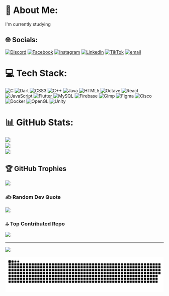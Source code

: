 # 💫 About Me:
I'm currently studying


## 🌐 Socials:
[![Discord](https://img.shields.io/badge/Discord-%237289DA.svg?logo=discord&logoColor=white)](https://discord.gg/medhani_premathilaka) [![Facebook](https://img.shields.io/badge/Facebook-%231877F2.svg?logo=Facebook&logoColor=white)](https://facebook.com/medhani.premathilaka) [![Instagram](https://img.shields.io/badge/Instagram-%23E4405F.svg?logo=Instagram&logoColor=white)](https://instagram.com/medhani_premathilaka) [![LinkedIn](https://img.shields.io/badge/LinkedIn-%230077B5.svg?logo=linkedin&logoColor=white)](https://linkedin.com/in/in/medhani-premathilaka) [![TikTok](https://img.shields.io/badge/TikTok-%23000000.svg?logo=TikTok&logoColor=white)](https://tiktok.com/@medhani.premathil) [![email](https://img.shields.io/badge/Email-D14836?logo=gmail&logoColor=white)](mailto:mpremathilaka1@gmail.com) 

# 💻 Tech Stack:
![C](https://img.shields.io/badge/c-%2300599C.svg?style=for-the-badge&logo=c&logoColor=white) ![Dart](https://img.shields.io/badge/dart-%230175C2.svg?style=for-the-badge&logo=dart&logoColor=white) ![CSS3](https://img.shields.io/badge/css3-%231572B6.svg?style=for-the-badge&logo=css3&logoColor=white) ![C++](https://img.shields.io/badge/c++-%2300599C.svg?style=for-the-badge&logo=c%2B%2B&logoColor=white) ![Java](https://img.shields.io/badge/java-%23ED8B00.svg?style=for-the-badge&logo=openjdk&logoColor=white) ![HTML5](https://img.shields.io/badge/html5-%23E34F26.svg?style=for-the-badge&logo=html5&logoColor=white) ![Octave](https://img.shields.io/badge/OCTAVE-darkblue?style=for-the-badge&logo=octave&logoColor=fcd683) ![React](https://img.shields.io/badge/react-%2320232a.svg?style=for-the-badge&logo=react&logoColor=%2361DAFB) ![JavaScript](https://img.shields.io/badge/javascript-%23323330.svg?style=for-the-badge&logo=javascript&logoColor=%23F7DF1E) ![Flutter](https://img.shields.io/badge/Flutter-%2302569B.svg?style=for-the-badge&logo=Flutter&logoColor=white) ![MySQL](https://img.shields.io/badge/mysql-4479A1.svg?style=for-the-badge&logo=mysql&logoColor=white) ![Firebase](https://img.shields.io/badge/firebase-a08021?style=for-the-badge&logo=firebase&logoColor=ffcd34) ![Gimp](https://img.shields.io/badge/Gimp-657D8B?style=for-the-badge&logo=gimp&logoColor=FFFFFF) ![Figma](https://img.shields.io/badge/figma-%23F24E1E.svg?style=for-the-badge&logo=figma&logoColor=white) ![Cisco](https://img.shields.io/badge/cisco-%23049fd9.svg?style=for-the-badge&logo=cisco&logoColor=black) ![Docker](https://img.shields.io/badge/docker-%230db7ed.svg?style=for-the-badge&logo=docker&logoColor=white) ![OpenGL](https://img.shields.io/badge/OpenGL-white?logo=OpenGL&style=for-the-badge) ![Unity](https://img.shields.io/badge/unity-%23000000.svg?style=for-the-badge&logo=unity&logoColor=white)
# 📊 GitHub Stats:
![](https://github-readme-stats.vercel.app/api?username=Medhani-Premathilaka&theme=dark&hide_border=false&include_all_commits=false&count_private=false)<br/>
![](https://nirzak-streak-stats.vercel.app/?user=Medhani-Premathilaka&theme=dark&hide_border=false)<br/>
![](https://github-readme-stats.vercel.app/api/top-langs/?username=Medhani-Premathilaka&theme=dark&hide_border=false&include_all_commits=false&count_private=false&layout=compact)

## 🏆 GitHub Trophies
![](https://github-profile-trophy.vercel.app/?username=Medhani-Premathilaka&theme=radical&no-frame=false&no-bg=false&margin-w=4)

### ✍️ Random Dev Quote
![](https://quotes-github-readme.vercel.app/api?type=vetical&theme=tokyonight)

### 🔝 Top Contributed Repo
![](https://github-contributor-stats.vercel.app/api?username=Medhani-Premathilaka&limit=5&theme=dark&combine_all_yearly_contributions=true)

---
[![](https://visitcount.itsvg.in/api?id=Medhani-Premathilaka&icon=1&color=0)](https://visitcount.itsvg.in)

<!-- Proudly created with GPRM ( https://gprm.itsvg.in ) -->

<picture>
  <source media="(prefers-color-scheme: dark)" srcset="https://raw.githubusercontent.com/Medhani-Premathilaka/Medhani-Premathilaka/output/github-snake-dark.svg" />
  <source media="(prefers-color-scheme: light)" srcset="https://raw.githubusercontent.com/Medhani-Premathilaka/Medhani-Premathilaka/output/github-snake.svg" />
  <img alt="github-snake" src="https://raw.githubusercontent.com/Medhani-Premathilaka/Medhani-Premathilaka/output/github-snake.svg" />
</picture>